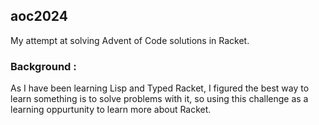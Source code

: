 ## aoc2024

My attempt at solving Advent of Code solutions in Racket.

### Background :

As I have been learning Lisp and Typed Racket, I figured the best way to learn something is to solve problems with it, so using this challenge as a learning oppurtunity to learn more about Racket.

